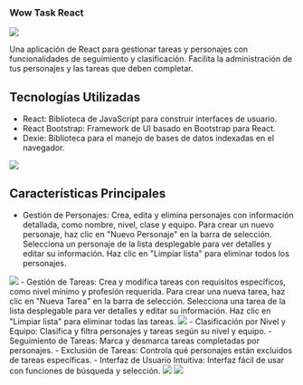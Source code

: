 ### Wow Task React
<img src="https://i.ibb.co/cNKxn9g/Captura-de-pantalla-2023-09-22-185233.png">

Una aplicación de React para gestionar tareas y personajes con funcionalidades de seguimiento y clasificación. Facilita la administración de tus personajes y las tareas que deben completar.

## Tecnologías Utilizadas
- React: Biblioteca de JavaScript para construir interfaces de usuario.
- React Bootstrap: Framework de UI basado en Bootstrap para React.
- Dexie: Biblioteca para el manejo de bases de datos indexadas en el navegador.
<img src="https://i.ibb.co/LzhN9JC/Captura-de-pantalla-2023-09-22-185640.png">


## Características Principales
- Gestión de Personajes: Crea, edita y elimina personajes con información detallada, como nombre, nivel, clase y equipo.
    Para crear un nuevo personaje, haz clic en "Nuevo Personaje" en la barra de selección.
    Selecciona un personaje de la lista desplegable para ver detalles y editar su información.
    Haz clic en "Limpiar lista" para eliminar todos los personajes.
<img src="https://i.ibb.co/CvDzDxS/Captura-de-pantalla-2023-09-22-185514.png">
- Gestión de Tareas: Crea y modifica tareas con requisitos específicos, como nivel mínimo y profesión requerida.
Para crear una nueva tarea, haz clic en "Nueva Tarea" en la barra de selección.
Selecciona una tarea de la lista desplegable para ver detalles y editar su información.
Haz clic en "Limpiar lista" para eliminar todas las tareas.
<img src="https://i.ibb.co/zrHsQqY/Captura-de-pantalla-2023-09-22-185421.png">
- Clasificación por Nivel y Equipo: Clasifica y filtra personajes y tareas según su nivel y equipo.
- Seguimiento de Tareas: Marca y desmarca tareas completadas por personajes.
- Exclusión de Tareas: Controla qué personajes están excluidos de tareas específicas.
- Interfaz de Usuario Intuitiva: Interfaz fácil de usar con funciones de búsqueda y selección.
<img src="https://i.ibb.co/gzPVYf5/Captura-de-pantalla-2023-09-22-185350.png">
<img src="https://i.ibb.co/MCzL0nW/Captura-de-pantalla-2023-09-22-185305.png">





